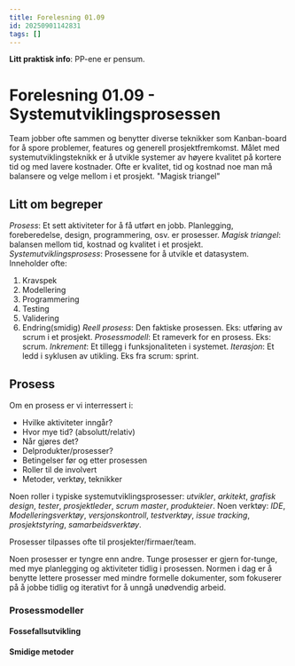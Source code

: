 ```yaml
---
title: Forelesning 01.09
id: 20250901142831
tags: []
---
```


**Litt praktisk info**: PP-ene er pensum.

# Forelesning 01.09 - Systemutviklingsprosessen
Team jobber ofte sammen og benytter diverse teknikker som Kanban-board for å spore problemer, features og generell prosjektfremkomst.
Målet med systemutviklingsteknikk er å utvikle systemer av høyere kvalitet på kortere tid og med lavere kostnader.
Ofte er kvalitet, tid og kostnad noe man må balansere og velge mellom i et prosjekt. "Magisk triangel"

## Litt om begreper
_Prosess_: Et sett aktiviteter for å få utført en jobb. Planlegging, foreberedelse, design, programmering, osv. er prosesser.
_Magisk triangel_: balansen mellom tid, kostnad og kvalitet i et prosjekt.
_Systemutviklingsprosess_: Prosessene for å utvikle et datasystem. Inneholder ofte:
1. Kravspek
2. Modellering
3. Programmering
4. Testing
5. Validering
6. Endring(smidig)
_Reell prosess_: Den faktiske prosessen. Eks: utføring av scrum i et prosjekt.
_Prosessmodell_: Et rameverk for en prosess. Eks: scrum.
_Inkrement_: Et tillegg i funksjonaliteten i systemet.
_Iterasjon_: Et ledd i syklusen av utikling. Eks fra scrum: sprint.

## Prosess
Om en prosess er vi interressert i:
- Hvilke aktiviteter inngår?
- Hvor mye tid? (absolutt/relativ)
- Når gjøres det?
- Delprodukter/prosesser?
- Betingelser før og etter prosessen
- Roller til de involvert
- Metoder, verktøy, teknikker

Noen roller i typiske systemutviklingsprosesser: _utvikler_, _arkitekt_, _grafisk design_, _tester_, _prosjektleder_, _scrum master_, _produkteier_.
Noen verktøy: _IDE_, _Modelleringsverktøy_, _versjonskontroll_, _testverktøy_, _issue tracking_, _prosjektstyring_, _samarbeidsverktøy_.

Prosesser tilpasses ofte til prosjekter/firmaer/team.

Noen prosesser er tyngre enn andre. Tunge prosesser er gjern for-tunge, med mye planlegging og aktiviteter tidlig i prosessen.
Normen i dag er å benytte lettere prosesser med mindre formelle dokumenter, som fokuserer på å jobbe tidlig og iterativt for å unngå unødvendig arbeid.

### Prosessmodeller

#### Fossefallsutvikling

#### Smidige metoder